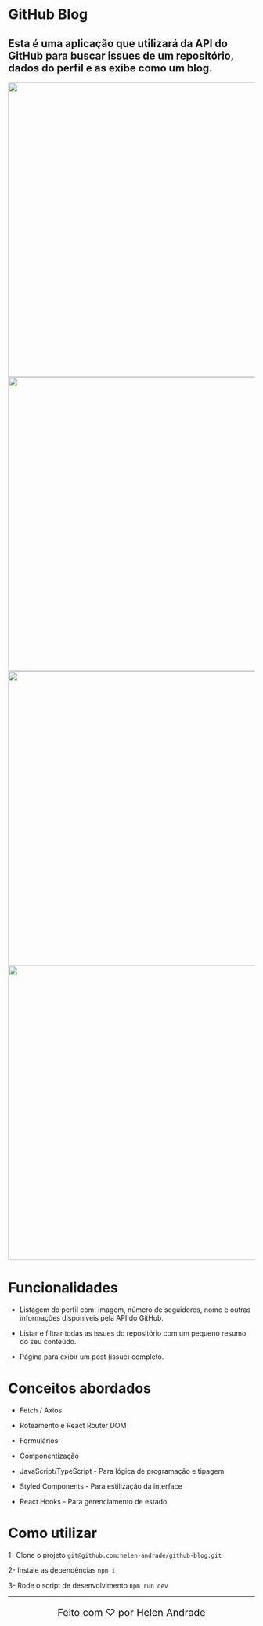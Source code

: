 # GitHub Blog

## Esta é uma aplicação que utilizará da API do GitHub para buscar issues de um repositório, dados do perfil e as exibe como um blog.

<div align="center">
    <img style="width: 600px;" src="./assets/1.png">
    <img style="width: 600px;" src="./assets/2.png">
    <img style="width: 600px;" src="./assets/3.png">
    <img style="width: 600px;" src="./assets/4.png">
</div>

# Funcionalidades

- Listagem do perfil com: imagem, número de seguidores, nome e outras informações disponíveis pela API do GitHub.

- Listar e filtrar todas as issues do repositório com um pequeno resumo do seu conteúdo.

- Página para exibir um post (issue) completo.

# Conceitos abordados

- Fetch / Axios

- Roteamento e React Router DOM

- Formulários

- Componentização

- JavaScript/TypeScript - Para lógica de programação e tipagem 

- Styled Components - Para estilização da interface

- React Hooks - Para gerenciamento de estado


# Como utilizar

1- Clone o projeto
`git@github.com:helen-andrade/github-blog.git`

2- Instale as dependências
`npm i`

3- Rode o script de desenvolvimento
`npm run dev`

---

<div align="center">
    <p style="font-size: 20px;">Feito com ♡ por Helen Andrade</p>
</div>
